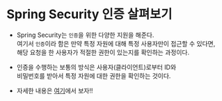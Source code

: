 <h1>Spring Security 인증 살펴보기</h1>

- Spring Security는 `인증`을 위한 다양한 지원을 해준다.  
  여기서 `인증`이라 함은 만약 특정 자원에 대해 특정 사용자만이 접근할 수 있다면,  
  해당 요청을 한 사용자가 적절한 권한이 있는지를 확인하는 과정이다.

- 인증을 수행하는 보통의 방식은 사용자(클라이언트)로부터 ID와  
  비밀번호를 받아서 특정 자원에 대한 권한을 확인하는 것이다.

- 자세한 내용은 <a href="https://github.com/sangwoo-98/Study/blob/master/Spring%20Security/3.%20Authentication.md">여기</a>에서 보자!!
